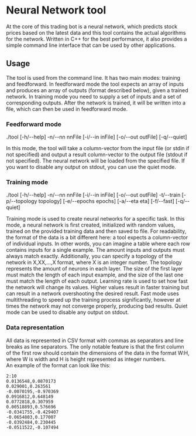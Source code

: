 # Neural Network tool

At the core of this trading bot is a neural network, which predicts stock prices based on the latest data and this tool
contains the actual algorithms for the network. Written in C++ for the best performance, it also provides a simple
command line interface that can be used by other applications.

## Usage

The tool is used from the command line. It has two main modes: training and feedforward. In feedforward mode the tool
expects an array of inputs and produces an array of outputs (format described below), given a trained network. In
training mode you need to supply a set of inputs and a set of corresponding outputs. After the network is trained, it
will be written into a file, which can then be used in feedforward mode.

### Feedforward mode

./tool [-h/--help] -n/--nn nnFile [-i/--in inFile] [-o/--out outFile] [-q/--quiet]

In this mode, the tool will take a column-vector from the input file (or stdin if not specified) and output a result
column-vector to the output file (stdout if not specified). The neural network will be loaded from the specified file.
If you want to disable any output on stdout, you can use the quiet mode.

### Training mode

./tool [-h/--help] -n/--nn nnFile [-i/--in inFile] [-o/--out outFile] -t/--train
[-p/--topology topology] [-e/--epochs epochs] [-a/--eta eta] [-f/--fast] [-q/--quiet]

Training mode is used to create neural networks for a specific task. In this mode, a neural network is first created,
initialized with random values, trained on the provided training data and then saved to file. For readability, the
format of the data is a bit different here: a tool expects a column-vector of individual inputs. In other words, you can
imagine a table where each row contains inputs for a single example. The amount inputs and outputs must always match
exactly. Additionally, you can specify a topology of the network in X,XX,...,X format, where X is an integer number. The
topology represents the amount of neurons in each layer. The size of the first layer must match the length of each input
example, and the size of the last one must match the length of each output. Learning rate is used to set how fast the
network will change its values. Higher values result in faster training but can result in a network overshooting the
desired result. Fast mode uses multithreading to speed up the training process significantly, however at times the
network may not converge properly, producing bad results. Quiet mode can be used to disable any output on stdout.

### Data representation
All data is represented in CSV format with commas as separators and line breaks as line separators.
The only notable feature is that the first column of the first row should contain the dimensions of the data in the 
format W:H, where W is width and H is height represented as integer numbers.  
An example of the format can look like this:

```
2:10
0.0136548,0.0870173
0.029001,0.263561  
-0.0070195,-0.970369  
0.0916812,0.648149  
0.0772818,0.307959  
0.00518893,0.576696  
-0.0341755,-0.429407  
-0.0654803,0.177007  
-0.0392484,0.230445  
-0.0511522,-0.107494  
```
